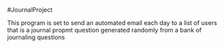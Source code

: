 #JournalProject

This program is set to send an automated email each day to a list of users that is a journal propmt question generated randomly from a bank of journaling questions